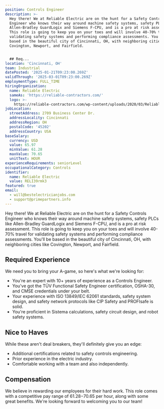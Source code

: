 ```yaml
---
position: Controls Engineer
description: >-
  Hey there! We at Reliable Electric are on the hunt for a Safety Controls
  Engineer who knows their way around machine safety systems, safety PLCs like
  Allen-Bradley GuardLogix and Siemens F-CPU, and is a pro at risk assessment.
  This role is going to keep you on your toes and will involve 40-70% travel for
  validating safety systems and performing compliance assessments. You'll be
  based in the beautiful city of Cincinnati, OH, with neighboring cities like
  Covington, Newport, and Fairfield. 


  ## Req...
location: 'Cincinnati, OH'
team: Industrial
datePosted: '2025-01-21T09:23:00.269Z'
validThrough: '2025-03-01T09:23:00.269Z'
employmentType: FULL_TIME
hiringOrganization:
  name: Reliable Electric
  sameAs: 'https://reliable-contractors.com/'
  logo: >-
    https://reliable-contractors.com/wp-content/uploads/2020/03/Reliable-Electric-Logo.jpg
jobLocation:
  streetAddress: 2709 Business Center Dr.
  addressLocality: Cincinnati
  addressRegion: OH
  postalCode: '45202'
  addressCountry: USA
baseSalary:
  currency: USD
  value: 65.97
  minValue: 61.28
  maxValue: 70.65
  unitText: HOUR
experienceRequirements: seniorLevel
occupationalCategory: Controls
identifier:
  name: Reliable Electric
  value: RELI39rmk3
featured: true
email:
  - will@bestelectricianjobs.com
  - support@primepartners.info
---
```




Hey there! We at Reliable Electric are on the hunt for a Safety Controls Engineer who knows their way around machine safety systems, safety PLCs like Allen-Bradley GuardLogix and Siemens F-CPU, and is a pro at risk assessment. This role is going to keep you on your toes and will involve 40-70% travel for validating safety systems and performing compliance assessments. You'll be based in the beautiful city of Cincinnati, OH, with neighboring cities like Covington, Newport, and Fairfield. 

## Required Experience
We need you to bring your A-game, so here's what we're looking for:
- You're an expert with 10+ years of experience as a Controls Engineer.
- You've got the TÜV Functional Safety Engineer certification, OSHA-30, and CMSE credentials under your belt.
- Your experience with ISO 13849/IEC 62061 standards, safety system design, and safety network protocols like CIP Safety and PROFIsafe is solid.
- You're proficient in Sistema calculations, safety circuit design, and robot safety systems.

## Nice to Haves
While these aren't deal breakers, they'll definitely give you an edge:
- Additional certifications related to safety controls engineering.
- Prior experience in the electric industry.
- Comfortable working with a team and also independently.

## Compensation
We believe in rewarding our employees for their hard work. This role comes with a competitive pay range of $61.28-$70.65 per hour, along with some great benefits. We're looking forward to welcoming you to our team!
